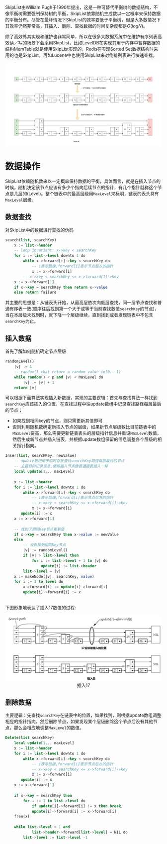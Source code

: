 SkipList由William Pugh于1990年提出，这是一种可替代平衡树的数据结构，不像平衡树需要强制保持树的平衡，SkipList依靠随机生成数以一定概率来保持数据的平衡分布。尽管在最坏情况下SkipList的效率要低于平衡树，但是大多数情况下其效率仍然非常高，其插入、删除、查找数据的时间复杂度都是$O(logN)$。

除了高效外其实现和维护也非常简单，所以在很多大数据系统中在维护有序列表高效读／写的场景下会采用SkipList，比如LevelDB在实现其用于内存中暂存数据的结构MemTable就是使用SkipList实现的，Redis在实现Sorted Set数据结构时采用的也是SkipList，再如Lucene中也使用SkipList来对倒排列表进行快速查找。

<center>
    <img src="./img/03_02_SkipList_Theory.png">
</center>



# 数据操作

SkipList依赖随机数来以一定概率保持数据的平衡，具体而言，就是在插入节点的时候，随机决定该节点应该有多少个指向后续节点的指针，有几个指针就称这个节点是几层的(Level)。整个链表中的最高层级用`MaxLevel`来标明，链表的表头具有`MaxLevel`层级。

## 数据查找

对SkipList中的数据进行查找的伪码
```sql
search(list, searchKey)
    x := list->header
    -- loop invariant: x->key < searchKey
    for i := list->level downto 1 do
        while x->forward[i]->key < searchKey do
            -- i表示层级,forward[i]表示节点后方的指针
            x := x->forward[i]
    	-- x->key < searchKey <= x->forward[1]->key
    x := x->forward[1]
    if x->key = searchKey then return x->value
    else return failure
```
其主要的思想是：从链表头开始，从最高层依次向低层查找，同一层节点查找和普通有序表一致(顺序往后找到第一个大于或等于当前查找数值`searchKey`的节点)，当在本层级未找到时，就下降一个层级继续，直到找到或者发现链表中不包含`searchKey`为止。



## 插入数据

首先了解如何随机确定节点层级
```sql
randomLevel()
    |v| := 1
    -- random() that return a random value in[0...1)
    while random() < p and |v| < MaxLevel do
        |v| := |v| + 1
    return |v|
```

可以根据下面算法实现插入新数据，实现的主要逻辑：首先与查找算法一样找到`searchKey`应该插入的位置，在查找过程中往update数组中记录查找路径每层最后的节点；

- 如果找到相同key的节点，则只需更新其值即可
- 否则利用随机数确定新插入节点的层级，如果新节点层级数比目前链表中的`MaxLevel`要高，那么需要更新链表表头的层级指针信息并重设`MaxLevel`数值，然后生成新节点并插入链表，并根据update数组保留的信息调整各个层级的相关指针指向。

```sql
Inser(list, searchKey, newValue)
    -- update数组用于临时存放查找searchKey路径每层最后的节点
    -- 主要目的记录信息,使得插入节点像普通链表插入一样
	local update[1... maxLevel]

	x := list->header
	for i := list->level downto 1 do
        while x->forward[i]->key < searchKey do
        	-- i表示层级,forward[i]表示节点后方的指针
        	-- x->key < searchKey <= x->forward[i]->key
        	x := x->forward[i]
       update[i] := x
    x := x->forward[1]

    -- 找到了相同key节点更新值
    if x->key = searchKey then x->value := newValue
    else
        -- 没有找到相同key节点
        |v| := randomLevel()
        if |v| > list->level then
            for i := list->level + 1 to |v| do
                update[i] := list->header
        list->level = |v|
    x := makeNode(|v|, searchKey, value)
    for i := 1 to level do
        x->forward[i] := update[i]->forward[i]
        update[i]->forward[i] := x
        
```

下图形象地表达了插入17数值的过程:

<center>
    <img src="./img/03_02_SkipList_Insert.png">
    <div>插入17<div>
</center>



## 删除数据



主要逻辑：先查找`searchKey`在链表中的位置，如果找到，则根据update数组调整相应的指针指向，然后删除节点，如果发现某个层级删除这个节点后没有其他节点，那么会相应地调整`MaxLevel`的数值。

```sql
Delete(list searchKey)
	local update[1... maxLevel]
	x := list->header
	for i := list->level downto 1 do
        while x->forward[i]->key < searchKey do
        	-- i表示层级,forward[i]表示节点后方的指针
        	-- x->key < searchKey <= x->forward[i]->key
        	x := x->forward[i]
       update[i] := x
    x := x->forward[1]
    
    if x->key = searchKey then
    	for i := 1 to list->level do
    		if update[i]->forward[i] != x then break;
    		update[i]->forward[i] := x->forward[i]
    free(x)
    
    while list->level > 1 and
    		list->header->forward[list->level] = NIL do
    	list->level := list->level -1
```

